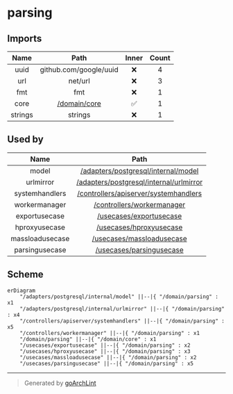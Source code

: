 # parsing

## Imports

|  Name   |          Path           | Inner | Count |
|:-------:|:-----------------------:|:-----:|:-----:|
|  uuid   | github.com/google/uuid  |  ❌   |   4   |
|   url   |         net/url         |  ❌   |   3   |
|   fmt   |           fmt           |  ❌   |   1   |
|  core   | [/domain/core](core.md) |  ✅   |   1   |
| strings |         strings         |  ❌   |   1   |

## Used by

|      Name       |                                          Path                                           |
|:---------------:|:---------------------------------------------------------------------------------------:|
|      model      |     [/adapters/postgresql/internal/model](../adapters/postgresql/internal/model.md)     |
|    urlmirror    | [/adapters/postgresql/internal/urlmirror](../adapters/postgresql/internal/urlmirror.md) |
| systemhandlers  |   [/controllers/apiserver/systemhandlers](../controllers/apiserver/systemhandlers.md)   |
|  workermanager  |              [/controllers/workermanager](../controllers/workermanager.md)              |
|  exportusecase  |                 [/usecases/exportusecase](../usecases/exportusecase.md)                 |
|  hproxyusecase  |                 [/usecases/hproxyusecase](../usecases/hproxyusecase.md)                 |
| massloadusecase |               [/usecases/massloadusecase](../usecases/massloadusecase.md)               |
| parsingusecase  |                [/usecases/parsingusecase](../usecases/parsingusecase.md)                |

## Scheme

```mermaid
erDiagram
    "/adapters/postgresql/internal/model" ||--|{ "/domain/parsing" : x1
    "/adapters/postgresql/internal/urlmirror" ||--|{ "/domain/parsing" : x4
    "/controllers/apiserver/systemhandlers" ||--|{ "/domain/parsing" : x5
    "/controllers/workermanager" ||--|{ "/domain/parsing" : x1
    "/domain/parsing" ||--|{ "/domain/core" : x1
    "/usecases/exportusecase" ||--|{ "/domain/parsing" : x2
    "/usecases/hproxyusecase" ||--|{ "/domain/parsing" : x3
    "/usecases/massloadusecase" ||--|{ "/domain/parsing" : x2
    "/usecases/parsingusecase" ||--|{ "/domain/parsing" : x5
```

---

> Generated by [goArchLint](https://github.com/gbh007/goarchlint)
